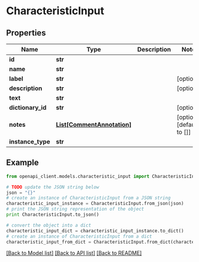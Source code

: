 # CharacteristicInput


## Properties
Name | Type | Description | Notes
------------ | ------------- | ------------- | -------------
**id** | **str** |  | 
**name** | **str** |  | 
**label** | **str** |  | [optional] 
**description** | **str** |  | [optional] 
**text** | **str** |  | 
**dictionary_id** | **str** |  | [optional] 
**notes** | [**List[CommentAnnotation]**](CommentAnnotation.md) |  | [optional] [default to []]
**instance_type** | **str** |  | 

## Example

```python
from openapi_client.models.characteristic_input import CharacteristicInput

# TODO update the JSON string below
json = "{}"
# create an instance of CharacteristicInput from a JSON string
characteristic_input_instance = CharacteristicInput.from_json(json)
# print the JSON string representation of the object
print CharacteristicInput.to_json()

# convert the object into a dict
characteristic_input_dict = characteristic_input_instance.to_dict()
# create an instance of CharacteristicInput from a dict
characteristic_input_from_dict = CharacteristicInput.from_dict(characteristic_input_dict)
```
[[Back to Model list]](../README.md#documentation-for-models) [[Back to API list]](../README.md#documentation-for-api-endpoints) [[Back to README]](../README.md)


